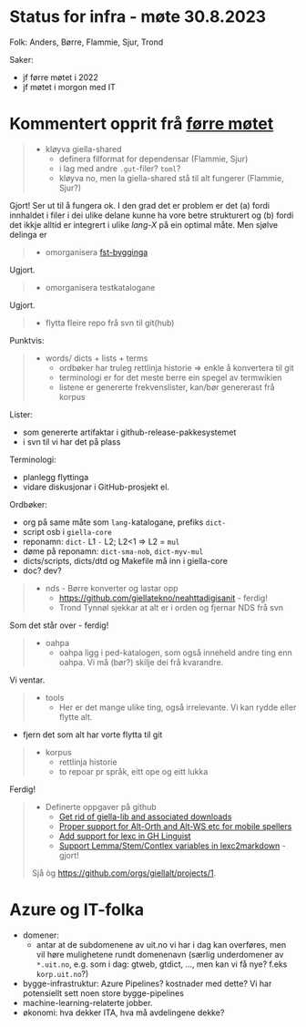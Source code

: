 # Status for infra - møte 30.8.2023

Folk: Anders, Børre, Flammie, Sjur, Trond

Saker:
- jf førre møtet i 2022
- jf møtet i morgon med IT

# Kommentert opprit frå [førre møtet](infra-arbeid-2022-03-21.html)

> * kløyva giella-shared
>     * definera filformat for dependensar (Flammie, Sjur)
>     * i lag med andre `.gut`-filer? `toml`?
>     * kløyva no, men la giella-shared stå til alt fungerer (Flammie, Sjur?)

Gjort! Ser ut til å fungera ok. I den grad det er problem er det (a) fordi innhaldet i filer i dei ulike delane kunne ha vore betre strukturert og (b) fordi det ikkje alltid er integrert i ulike *lang-X* på ein optimal måte. Men sjølve delinga er

> * omorganisera [fst-bygginga](https://github.com/giellalt/template-lang-und/issues/8)

Ugjort.

> * omorganisera testkatalogane

Ugjort.

> * flytta fleire repo frå svn til git(hub)

Punktvis:

> * words/ dicts + lists + terms
>     * ordbøker har truleg rettlinja historie => enkle å konvertera til git
>     * terminologi er for det meste berre ein spegel av termwikien
>     * listene er genererte frekvenslister, kan/bør genererast frå korpus

Lister:
- som genererte artifaktar i github-release-pakkesystemet
- i svn til vi har det på plass

Terminologi:
- planlegg flyttinga
- vidare diskusjonar i GitHub-prosjekt el.

Ordbøker:
- org på same måte som `lang-`katalogane, prefiks `dict-`
- script osb i `giella-core`
- reponamn: `dict-` L1 `-` L2; L2<1 => L2 = `mul`
- døme på reponamn: `dict-sma-nob`, `dict-myv-mul`
- dicts/scripts, dicts/dtd og Makefile må inn i giella-core 
- doc? dev?

> * nds - Børre konverter og lastar opp
>     * <https://github.com/giellatekno/neahttadigisanit> - ferdig!
>     * Trond Tynnøl sjekkar at alt er i orden og fjernar NDS frå svn

Som det står over - ferdig!

> * oahpa
>     * oahpa ligg i ped-katalogen, som også inneheld andre ting enn oahpa. Vi må (bør?) skilje dei frå kvarandre.

Vi ventar.

> * tools
>     * Her er det mange ulike ting, også irrelevante. Vi kan rydde eller flytte alt.

- fjern det som alt har vorte flytta til git

> * korpus
>     * rettlinja historie
>     * to repoar pr språk, eitt ope og eitt lukka

Ferdig!

> * Definerte oppgaver på github
>     * [Get rid of giella-lib and associated downloads](https://github.com/giellalt/giella-core/issues/1)
>     * [Proper support for Alt-Orth and Alt-WS etc for mobile spellers](https://github.com/giellalt/giella-core/issues/2)
>     * [Add support for lexc in GH Linguist](https://github.com/giellalt/giella-core/issues/16)
>     * [Support Lemma/Stem/Contlex variables in lexc2markdown](https://github.com/giellalt/giella-core/issues/17) - gjort!
> 
> Sjå òg <https://github.com/orgs/giellalt/projects/1>.

# Azure og IT-folka

- domener:
    * antar at de subdomenene av uit.no vi har i dag kan overføres,
    men vil høre mulighetene rundt domenenavn (særlig underdomener av
    `*.uit.no`, e.g. som i dag: gtweb, gtdict, ..., men kan vi få nye?
    f.eks `korp.uit.no`?)
- bygge-infrastruktur: Azure Pipelines?
  kostnader med dette? Vi har potensiellt sett noen store bygge-pipelines
- machine-learning-relaterte jobber.
- økonomi: hva dekker ITA, hva må avdelingene dekke?
